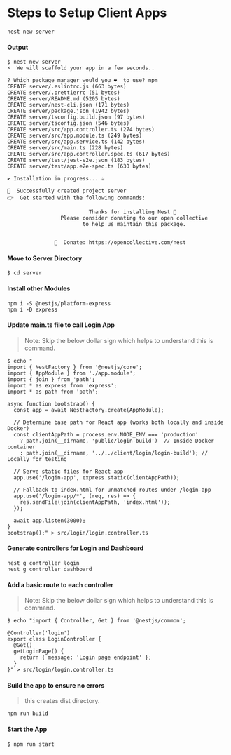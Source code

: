 # Steps to Setup Client Apps

```
nest new server
```

#### Output
```
$ nest new server
⚡  We will scaffold your app in a few seconds..

? Which package manager would you ❤️  to use? npm
CREATE server/.eslintrc.js (663 bytes)
CREATE server/.prettierrc (51 bytes)
CREATE server/README.md (5205 bytes)
CREATE server/nest-cli.json (171 bytes)
CREATE server/package.json (1942 bytes)
CREATE server/tsconfig.build.json (97 bytes)
CREATE server/tsconfig.json (546 bytes)
CREATE server/src/app.controller.ts (274 bytes)
CREATE server/src/app.module.ts (249 bytes)
CREATE server/src/app.service.ts (142 bytes)
CREATE server/src/main.ts (228 bytes)
CREATE server/src/app.controller.spec.ts (617 bytes)
CREATE server/test/jest-e2e.json (183 bytes)
CREATE server/test/app.e2e-spec.ts (630 bytes)

✔ Installation in progress... ☕

🚀  Successfully created project server
👉  Get started with the following commands:

                          Thanks for installing Nest 🙏
                 Please consider donating to our open collective
                        to help us maintain this package.


               🍷  Donate: https://opencollective.com/nest
```

#### Move to Server Directory
```
$ cd server
```

#### Install other Modules
```
npm i -S @nestjs/platform-express
npm i -D express
```

#### Update main.ts file to call Login App
> Note: Skip the below dollar sign which helps to understand this is command.
```
$ echo "
import { NestFactory } from '@nestjs/core';
import { AppModule } from './app.module';
import { join } from 'path';
import * as express from 'express';
import * as path from 'path';

async function bootstrap() {
  const app = await NestFactory.create(AppModule);

  // Determine base path for React app (works both locally and inside Docker)
  const clientAppPath = process.env.NODE_ENV === 'production'
    ? path.join(__dirname, 'public/login-build')  // Inside Docker container
    : path.join(__dirname, '../../client/login/login-build'); // Locally for testing

  // Serve static files for React app
  app.use('/login-app', express.static(clientAppPath));

  // Fallback to index.html for unmatched routes under /login-app
  app.use('/login-app/*', (req, res) => {
    res.sendFile(join(clientAppPath, 'index.html'));
  });

  await app.listen(3000);
}
bootstrap();" > src/login/login.controller.ts
```

#### Generate controllers for Login and Dashboard

```
nest g controller login
nest g controller dashboard
```

#### Add a basic route to each controller
> Note: Skip the below dollar sign which helps to understand this is command.

```
$ echo "import { Controller, Get } from '@nestjs/common';

@Controller('login')
export class LoginController {
  @Get()
  getLoginPage() {
    return { message: 'Login page endpoint' };
  }
}" > src/login/login.controller.ts
```

#### Build the app to ensure no errors
> this creates dist directory.

```
npm run build
```

#### Start the App
```
$ npm run start
```